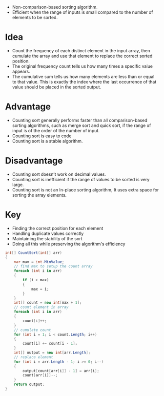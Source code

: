 - Non-comparison-based sorting algorithm.
- Efficient when the range of inputs is small compared to the number of elements to be sorted.
# Idea
- Count the frequency of each distinct element in the input array, then cumulate the array and use that element to replace the correct sorted position.
- The original frequency count tells us how many times a specific value appears.
- The cumulative sum tells us how many elements are less than or equal to that value. This is exactly the index where the last occurrence of that value should be placed in the sorted output.
# Advantage
- Counting sort generally performs faster than all comparison-based sorting algorithms, such as merge sort and quick sort, if the range of input is of the order of the number of input.
- Counting sort is easy to code
- Counting sort is a stable algorithm.
# Disadvantage
- Counting sort doesn’t work on decimal values.
- Counting sort is inefficient if the range of values to be sorted is very large.
- Counting sort is not an In-place sorting algorithm, It uses extra space for sorting the array elements.
# Key
- Finding the correct position for each element
- Handling duplicate values correctly
- Maintaining the stability of the sort
- Doing all this while preserving the algorithm's efficiency
```csharp
int[] CountSort(int[] arr)
{
    var max = int.MinValue;
    // find max to setup the count array
    foreach (int i in arr)
    {
        if (i > max)
        {
            max = i;
        }
    }
    int[] count = new int[max + 1];
    // count element in array
    foreach (int i in arr)
    {
        count[i]++;
    }
    // cumulate count
    for (int i = 1; i < count.Length; i++)
    {
        count[i] += count[i - 1];
    }
    int[] output = new int[arr.Length];
    // replace element
    for (int i = arr.Length - 1; i >= 0; i--)
    {
        output[count[arr[i]] - 1] = arr[i];
        count[arr[i]]--;
    }
    return output;
}
```